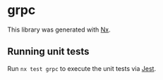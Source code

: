 # grpc

This library was generated with [Nx](https://nx.dev).

## Running unit tests

Run `nx test grpc` to execute the unit tests via [Jest](https://jestjs.io).
